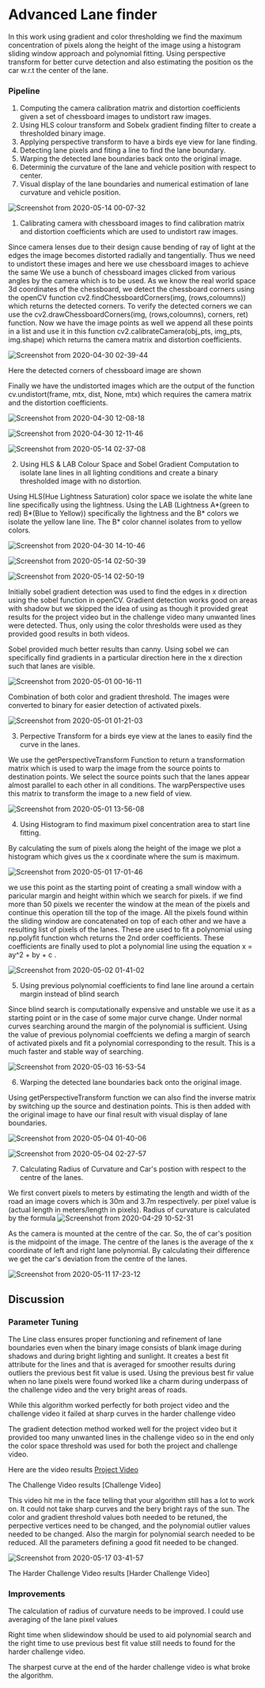 # Advanced Lane finder
In this work using gradient and color thresholding we find the maximum concentration of pixels along the height of the image using a histogram sliding window approach and polynomial fitting.
Using perspective transform for better curve detection and also estimating the position os the car w.r.t the center of the lane.

### Pipeline
 
1. Computing the camera calibration matrix and distortion coefficients given a set of chessboard images to undistort raw images.
2. Using HLS colour transform and Sobelx gradient finding filter to create a thresholded binary image.
3. Applying perspective transform to have a birds eye view for lane finding.
4. Detecting lane pixels and fiting a line to find the lane boundary.
5. Warping the detected lane boundaries back onto the original image.
6. Determinig the curvature of the lane and vehicle position with respect to center.
7. Visual display of the lane boundaries and numerical estimation of lane curvature and vehicle position.

![Screenshot from 2020-05-14 00-07-32](https://user-images.githubusercontent.com/58968984/81852301-72089280-9578-11ea-9b5c-3ce8084ffcb5.png)

1. Calibrating camera with chessboard images to find calibration matrix and distortion coefficients which are used to undistort raw images.

Since camera lenses due to their design cause bending of ray of light at the edges the image becomes distorted radially and tangentially. Thus we need to undistort these images and here we use chessboard images to achieve the same
We use a bunch of chessboard images clicked from various angles by the camera which is to be used. As we know the real world space 3d coordinates of the chessboard, we detect the chessboard corners using the openCV function cv2.findChessboardCorners(img, (rows,coloumns)) which returns the detected corners. To verify the detected corners we can use the cv2.drawChessboardCorners(img, (rows,coloumns), corners, ret) function. Now we have the image points as well we append all these points in a list and use it in this function cv2.calibrateCamera(obj_pts, img_pts, img.shape) which returns the camera matrix and distortion coefficients.

![Screenshot from 2020-04-30 02-39-44](https://user-images.githubusercontent.com/58968984/81864896-de8c8d00-958a-11ea-8f6f-4825cc5e88df.png)

Here the detected corners of chessboard image are shown

Finally we have the undistorted images which are the output of the function cv.undistort(frame, mtx, dist, None, mtx) which requires the camera matrix and the distortion coefficients.

![Screenshot from 2020-04-30 12-08-18](https://user-images.githubusercontent.com/58968984/81864743-ab49fe00-958a-11ea-9637-5670d3678a39.png)

![Screenshot from 2020-04-30 12-11-46](https://user-images.githubusercontent.com/58968984/81864791-bac94700-958a-11ea-88ab-fd51e461ad98.png)

![Screenshot from 2020-05-14 02-37-08](https://user-images.githubusercontent.com/58968984/81865701-d7b24a00-958b-11ea-8de7-a9655cda9965.png)

2. Using HLS & LAB Colour Space and Sobel Gradient Computation to isolate lane lines in all lighting conditions and create a binary thresholded image with no distortion.

Using HLS(Hue Lightness Saturation) color space we isolate the white lane line specifically using the lightness. Using the LAB (Lightness A*(green to red) B*(Blue to Yellow)) specifically the lightness and the B* colors we isolate the yellow lane line. The B* color channel isolates from to yellow colors.

![Screenshot from 2020-04-30 14-10-46](https://user-images.githubusercontent.com/58968984/81866709-36c48e80-958d-11ea-8f3b-a18c91d8b656.png)

![Screenshot from 2020-05-14 02-50-39](https://user-images.githubusercontent.com/58968984/81867478-67f18e80-958e-11ea-8cd2-17256db7a55e.png)

![Screenshot from 2020-05-14 02-50-19](https://user-images.githubusercontent.com/58968984/81867523-763faa80-958e-11ea-9830-1326fd3906b9.png)

Initially sobel gradient detection was used to find the edges in x direction using the sobel function in openCV. Gradient detection works good on areas with shadow but we skipped the idea of using as though it provided great results for the project video but in the challenge video many unwanted lines were detected. Thus, only using the color thresholds were used as they provided good results in both videos.

Sobel provided much better results than canny. Using sobel we can specifically find gradients in a particular direction here in the x direction such that lanes are visible.

![Screenshot from 2020-05-01 00-16-11](https://user-images.githubusercontent.com/58968984/81866802-5c519800-958d-11ea-957e-e48ae3f414c4.png)

Combination of both color and gradient threshold. The images were converted to binary for easier detection of activated pixels.

![Screenshot from 2020-05-01 01-21-03](https://user-images.githubusercontent.com/58968984/81903053-c34b6d00-95de-11ea-811e-ac9a8df5916f.png)

3. Perpective Transform for a birds eye view at the lanes to easily find the curve in the lanes.

We use the getPerspectiveTransform Function to return a transformation matrix which is used to warp the image from the source points to destination points. We select the source points such that the lanes appear almost parallel to each other in all conditions. The warpPerspective uses this matrix to transform the image to a new field of view.

![Screenshot from 2020-05-01 13-56-08](https://user-images.githubusercontent.com/58968984/81902814-66e84d80-95de-11ea-8768-0194e7b4b0d3.png)

4. Using Histogram to find maximum pixel concentration area to start line fitting.

By calculating the sum of pixels along the height of the image we plot a histogram which gives us the x coordinate where the sum is maximum. 

![Screenshot from 2020-05-01 17-01-46](https://user-images.githubusercontent.com/58968984/81906208-89309a00-95e3-11ea-99b7-98a7bab6e479.png)

we use this point as the starting point of creating a small window with a paricular margin and height within which we search for pixels. if we find more than 50 pixels we recenter the window at the mean of the pixels and continue this operation till the top of the image. All the pixels found within the sliding window are concatenated on top of each other and we have a resulting list of pixels of the lanes. These are used to fit a polynomial using np.polyfit function whch returns the 2nd order coefficients. These coefficients are finally used to plot a polynomial line using the equation x = ay^2 + by + c .

![Screenshot from 2020-05-02 01-41-02](https://user-images.githubusercontent.com/58968984/81906247-95b4f280-95e3-11ea-8bda-ec6b92731d99.png)

5. Using previous polynomial coefficients to find lane line around a certain margin instead of blind search

Since blind search is computationally expensive and unstable we use it as a starting point or in the case of some major curve change. Under normal curves searching around the margin of the polynomial is sufficient. Using the value of previous polynomial coeffcients we defing a margin of search of activated pixels and fit a polynomial corresponding to the result.
This is a much faster and stable way of searching.

![Screenshot from 2020-05-03 16-53-54](https://user-images.githubusercontent.com/58968984/81907040-ccd7d380-95e4-11ea-90ea-023091c7649b.png)

6. Warping the detected lane boundaries back onto the original image.

Using getPerspectiveTransform function we can also find the inverse matrix by switching up the source and destination points. This is then added with the original image to have our final result with visual display of lane boundaries.

![Screenshot from 2020-05-04 01-40-06](https://user-images.githubusercontent.com/58968984/81907710-ceee6200-95e5-11ea-9baf-fcb3ccc978fc.png)

![Screenshot from 2020-05-04 02-27-57](https://user-images.githubusercontent.com/58968984/81907747-e0376e80-95e5-11ea-8955-0e40cedc8958.png)

7. Calculating Radius of Curvature and Car's postion with respect to the centre of the lanes.

We first convert pixels to meters by estimating the length and width of the road an image covers which is 30m and 3.7m respectively. per pixel value is (actual length in meters/length in pixels). Radius of curvature is calculated by the formula ![Screenshot from 2020-04-29 10-52-31](https://user-images.githubusercontent.com/58968984/81908868-6bfdca80-95e7-11ea-8fac-85cccfb220cb.png)

As the camera is mounted at the centre of the car. So, the of car's position is the midpoint of the image. The centre of the lanes is the average of the x coordinate of left and right lane polynomial. By calculating their difference we get the car's deviation from the centre of the lanes.

![Screenshot from 2020-05-11 17-23-12](https://user-images.githubusercontent.com/58968984/81909381-27266380-95e8-11ea-86cd-438bfd9377d1.png)

## Discussion

### Parameter Tuning
The Line class ensures proper functioning and refinement of lane boundaries even when the binary image consists of blank image during shadows and during bright lighting and sunlight. It creates a best fit attribute for the lines and that is averaged for smoother results during outliers the previous best fit value is used. Using the previous best fir value when no lane pixels were found worked like a charm during underpass of the challenge video and the very bright areas of roads.

While this algorithm worked perfectly for both project video and the challenge video it failed at sharp curves in the harder challenge video 

The gradient detection method worked well for the project video but it provided too many unwanted lines in the challenge video so in the end only the color space threshold was used for both the project and challenge video.

Here are the video results [Project Video](https://github.com/Charan-14/Advanced-Lane-Finder/blob/master/output_videos/project_video_output.avi)

The Challenge Video results [Challenge Video]

This video hit me in the face telling that your algorithm still has a lot to work on. It could not take sharp curves and the bery bright rays of the sun. The color and gradient threshold values both needed to be retuned, the perpective vertices need to be changed, and the polynomial outlier values needed to be changed. Also the margin for polynomial search needed to be reduced. All the parameters defining a good fit needed to be changed.

![Screenshot from 2020-05-17 03-41-57](https://user-images.githubusercontent.com/58968984/82152214-63262680-987d-11ea-8869-3fd68d291904.png)

The Harder Challenge Video results [Harder Challenge Video] 

### Improvements

The calculation of radius of curvature needs to be improved. I could use averaging of the lane pixel values

Right time when slidewindow should be used to aid polynomial search and the right time to use previous best fit value still needs to found for the harder challenge video.

The sharpest curve at the end of the harder challenge video is what broke the algorithm.







